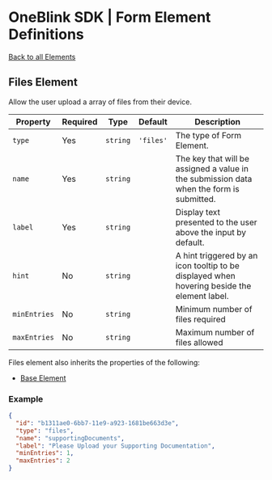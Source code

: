 # OneBlink SDK | Form Element Definitions

[Back to all Elements](./README.md)

## Files Element

Allow the user upload a array of files from their device.

| Property     | Required | Type     | Default   | Description                                                                                 |
| ------------ | -------- | -------- | --------- | ------------------------------------------------------------------------------------------- |
| `type`       | Yes      | `string` | `'files'` | The type of Form Element.                                                                   |
| `name`       | Yes      | `string` |           | The key that will be assigned a value in the submission data when the form is submitted.    |
| `label`      | Yes      | `string` |           | Display text presented to the user above the input by default.                              |
| `hint`       | No       | `string` |           | A hint triggered by an icon tooltip to be displayed when hovering beside the element label. |
| `minEntries` | No       | `string` |           | Minimum number of files required                                                            |
| `maxEntries` | No       | `string` |           | Maximum number of files allowed                                                             |

Files element also inherits the properties of the following:

- [Base Element](./base-element.md)

### Example

```JSON
{
  "id": "b1311ae0-6bb7-11e9-a923-1681be663d3e",
  "type": "files",
  "name": "supportingDocuments",
  "label": "Please Upload your Supporting Documentation",
  "minEntries": 1,
  "maxEntries": 2
}
```
